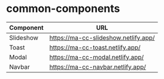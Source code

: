 # common-components

| Component | URL                                  |
|-----------|--------------------------------------|
|Slideshow  |https://ma-cc-slideshow.netlify.app/  |
|Toast      |https://ma-cc-toast.netlify.app/      |
|Modal      |https://ma-cc-modal.netlify.app/      |
|Navbar     |https://ma-cc-navbar.netlify.app/     |